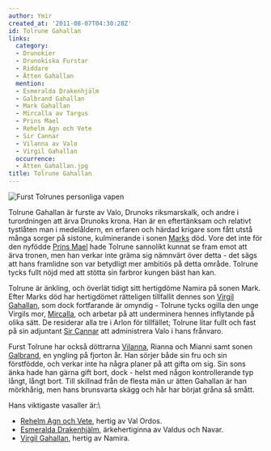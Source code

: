 ```yaml
---
author: Ymir
created_at: '2011-08-07T04:30:28Z'
id: Tolrune Gahallan
links:
  category:
  - Drunokier
  - Drunokiska Furstar
  - Riddare
  - Ätten Gahallan
  mention:
  - Esmeralda Drakenhjälm
  - Galbrand Gahallan
  - Mark Gahallan
  - Mircalla av Targus
  - Prins Mael
  - Rehelm Agn och Vete
  - Sir Cannar
  - Vilanna av Valo
  - Virgil Gahallan
  occurrence:
  - Ätten_Gahallan.jpg
title: Tolrune Gahallan
---
```


![Furst Tolrunes personliga vapen]

Tolrune Gahallan är furste av Valo, Drunoks riksmarskalk, och andre i turordningen att ärva Drunoks
krona. Han är en eftertänksam och relativt tystlåten man i medelåldern, en erfaren och härdad
krigare som fått utstå många sorger på sistone, kulminerande i sonen [Marks] död. Vore det inte för
den nyfödde [Prins Mael] hade Tolrune sannolikt kunnat se fram emot att ärva tronen, men han verkar
inte gräma sig nämnvärt över detta - det sägs att hans framlidne son var betydligt mer ambitiös på
detta område. Tolrune tycks fullt nöjd med att stötta sin farbror kungen bäst han kan.

Tolrune är änkling, och överlät tidigt sitt hertigdöme Namira på sonen Mark. Efter Marks död har
hertigdömet rätteligen tillfallit dennes son [Virgil Gahallan], som dock fortfarande är omyndig -
Tolrune tycks ogilla den unge Virgils mor, [Mircalla], och arbetar på att underminera hennes
inflytande på olika sätt. De residerar alla tre i Arlon för tillfället; Tolrune litar fullt och fast
på sin adjuntant [Sir Cannar] att administrera Valo i hans frånvaro.

Furst Tolrune har också döttrarna [Vilanna], Rianna och Mianni samt sonen [Galbrand], en yngling på
fjorton år. Han sörjer både sin fru och sin förstfödde, och verkar inte ha några planer på att gifta
om sig. Sin sons änka hade han gärna gift bort, dock - helst med någon kontrollerande typ långt,
långt bort. Till skillnad från de flesta män ur ätten Gahallan är han mörkhårig, men hans brunsvarta
skägg och hår har börjat gråna så smått.

Hans viktigaste vasaller är:\

-   [Rehelm Agn och Vete], hertig av Val Ordos.
-   [Esmeralda Drakenhjälm], ärkehertiginna av Valdus och Navar.
-   [Virgil Gahallan], hertig av Namira.

  [Furst Tolrunes personliga vapen]: Ätten_Gahallan.jpg "Furst Tolrunes personliga vapen"
  [Marks]: Mark_Gahallan
  [Prins Mael]: Prins_Mael
  [Virgil Gahallan]: Virgil_Gahallan
  [Mircalla]: Mircalla_av_Targus
  [Sir Cannar]: Sir_Cannar
  [Vilanna]: Vilanna_av_Valo
  [Galbrand]: Galbrand_Gahallan
  [Rehelm Agn och Vete]: Rehelm_Agn_och_Vete
  [Esmeralda Drakenhjälm]: Esmeralda_Drakenhjälm